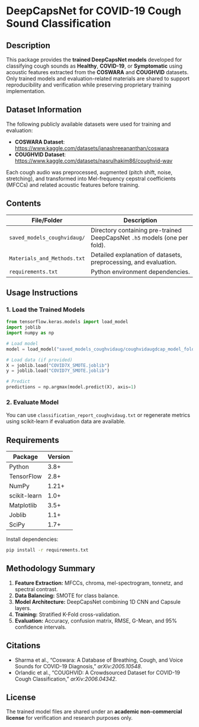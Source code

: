 # DeepCapsNet for COVID-19 Cough Sound Classification

## Description
This package provides the **trained DeepCapsNet models** developed for classifying cough sounds as **Healthy**, **COVID-19**, or **Symptomatic** using acoustic features extracted from the **COSWARA** and **COUGHVID** datasets.  
Only trained models and evaluation-related materials are shared to support reproducibility and verification while preserving proprietary training implementation.

## Dataset Information
The following publicly available datasets were used for training and evaluation:
- **COSWARA Dataset**:  https://www.kaggle.com/datasets/janashreeananthan/coswara
- **COUGHVID Dataset**: https://www.kaggle.com/datasets/nasrulhakim86/coughvid-wav

Each cough audio was preprocessed, augmented (pitch shift, noise, stretching), and transformed into Mel-frequency cepstral coefficients (MFCCs) and related acoustic features before training.

## Contents
| File/Folder | Description |
|--------------|-------------|
| `saved_models_coughvidaug/` | Directory containing pre-trained DeepCapsNet `.h5` models (one per fold). |
| `Materials_and_Methods.txt` | Detailed explanation of datasets, preprocessing, and evaluation. |
| `requirements.txt` | Python environment dependencies. |

## Usage Instructions
### 1. Load the Trained Models
```python
from tensorflow.keras.models import load_model
import joblib
import numpy as np

# Load model
model = load_model("saved_models_coughvidaug/coughvidaugdcap_model_fold_1.h5")

# Load data (if provided)
X = joblib.load("COVID7X_SMOTE.joblib")
y = joblib.load("COVID7Y_SMOTE.joblib")

# Predict
predictions = np.argmax(model.predict(X), axis=1)
```

### 2. Evaluate Model
You can use `classification_report_coughvidaug.txt` or regenerate metrics using scikit-learn if evaluation data are available.

## Requirements
| Package | Version |
|----------|----------|
| Python | 3.8+ |
| TensorFlow | 2.8+ |
| NumPy | 1.21+ |
| scikit-learn | 1.0+ |
| Matplotlib | 3.5+ |
| Joblib | 1.1+ |
| SciPy | 1.7+ |

Install dependencies:
```bash
pip install -r requirements.txt
```

## Methodology Summary
1. **Feature Extraction:** MFCCs, chroma, mel-spectrogram, tonnetz, and spectral contrast.  
2. **Data Balancing:** SMOTE for class balance.  
3. **Model Architecture:** DeepCapsNet combining 1D CNN and Capsule layers.  
4. **Training:** Stratified K-Fold cross-validation.  
5. **Evaluation:** Accuracy, confusion matrix, RMSE, G-Mean, and 95% confidence intervals.

## Citations
- Sharma et al., “Coswara: A Database of Breathing, Cough, and Voice Sounds for COVID-19 Diagnosis,” *arXiv:2005.10548*.  
- Orlandic et al., “COUGHVID: A Crowdsourced Dataset for COVID-19 Cough Classification,” *arXiv:2006.04342*.

## License
The trained model files are shared under an **academic non-commercial license** for verification and research purposes only.
